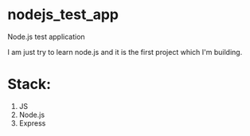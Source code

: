 # nodejs_test_app
Node.js test application

I am just try to learn node.js and it is the first project which I'm building.

# Stack:
1. JS
1. Node.js
1. Express
